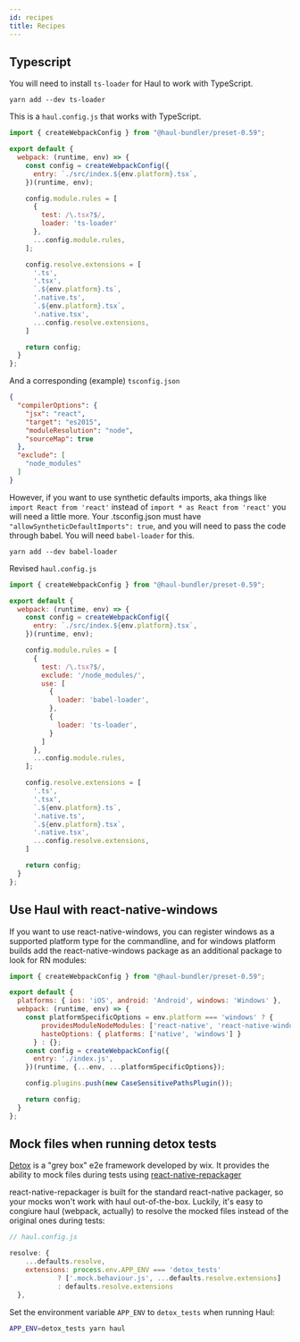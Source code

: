 ```yaml
---
id: recipes
title: Recipes
---
```


## Typescript
You will need to install `ts-loader` for Haul to work with TypeScript.

```yarn add --dev ts-loader```

This is a `haul.config.js` that works with TypeScript.
```javascript
import { createWebpackConfig } from "@haul-bundler/preset-0.59";

export default {
  webpack: (runtime, env) => {
    const config = createWebpackConfig({
      entry: `./src/index.${env.platform}.tsx`,
    })(runtime, env);

    config.module.rules = [
      {
        test: /\.tsx?$/,
        loader: 'ts-loader'
      },
      ...config.module.rules,
    ];

    config.resolve.extensions = [
      '.ts',
      '.tsx',
      `.${env.platform}.ts`,
      '.native.ts',
      `.${env.platform}.tsx`,
      '.native.tsx',
      ...config.resolve.extensions,
    ]

    return config;
  }
};
```

And a corresponding (example) `tsconfig.json`
```json
{
  "compilerOptions": {
    "jsx": "react",
    "target": "es2015",
    "moduleResolution": "node",
    "sourceMap": true
  },
  "exclude": [
    "node_modules"
  ]
}
```


However, if you want to use synthetic defaults imports,
aka things like `import React from 'react'` instead of `import * as React from 'react'`
you will need a little more.
Your .tsconfig.json must have `"allowSyntheticDefaultImports": true`,
and you will need to pass the code through babel.
You will need `babel-loader` for this.

```yarn add --dev babel-loader```

Revised `haul.config.js`

```javascript
import { createWebpackConfig } from "@haul-bundler/preset-0.59";

export default {
  webpack: (runtime, env) => {
    const config = createWebpackConfig({
      entry: `./src/index.${env.platform}.tsx`,
    })(runtime, env);

    config.module.rules = [
      {
        test: /\.tsx?$/,
        exclude: '/node_modules/',
        use: [
          {
            loader: 'babel-loader',
          },
          {
            loader: 'ts-loader',
          }
        ]
      },
      ...config.module.rules,
    ];

    config.resolve.extensions = [
      '.ts',
      '.tsx',
      `.${env.platform}.ts`,
      '.native.ts',
      `.${env.platform}.tsx`,
      '.native.tsx',
      ...config.resolve.extensions,
    ]

    return config;
  }
};
```

## Use Haul with react-native-windows
If you want to use react-native-windows, you can register windows as a supported platform type for the commandline, and for windows platform builds add the react-native-windows package as an additional package to look for RN modules:
```js
import { createWebpackConfig } from "@haul-bundler/preset-0.59";

export default {
  platforms: { ios: 'iOS', android: 'Android', windows: 'Windows' },
  webpack: (runtime, env) => {
    const platformSpecificOptions = env.platform === 'windows' ? {
        providesModuleNodeModules: ['react-native', 'react-native-windows']
        hasteOptions: { platforms: ['native', 'windows'] }
      } : {};
    const config = createWebpackConfig({
      entry: './index.js',
    })(runtime, {...env, ...platformSpecificOptions});

    config.plugins.push(new CaseSensitivePathsPlugin());

    return config;
  }
};
```

## Mock files when running detox tests
[Detox](https://github.com/wix/detox) is a "grey box" e2e framework developed by wix.
It provides the ability to mock files during tests using [react-native-repackager](https://github.com/wix/react-native-repackager)

react-native-repackager is built for the standard react-native packager, so your mocks won't work with haul out-of-the-box. Luckily, it's easy to congiure haul (webpack, actually) to resolve the mocked files instead of the original ones during tests:


```javascript
// haul.config.js

resolve: {
    ...defaults.resolve,
    extensions: process.env.APP_ENV === 'detox_tests'
            ? ['.mock.behaviour.js', ...defaults.resolve.extensions]
            : defaults.resolve.extensions
  },
```

Set the environment variable `APP_ENV` to
`detox_tests` when running Haul:

```sh
APP_ENV=detox_tests yarn haul
```

